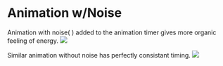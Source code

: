 # Animation w/Noise

Animation with noise\( \) added to the animation timer gives more organic feeling of energy. ![](http://g.recordit.co/PQa5TfBSiv.gif)

Similar animation without noise has perfectly consistant timing. ![](http://g.recordit.co/kE4Jf0tdPT.gif)

